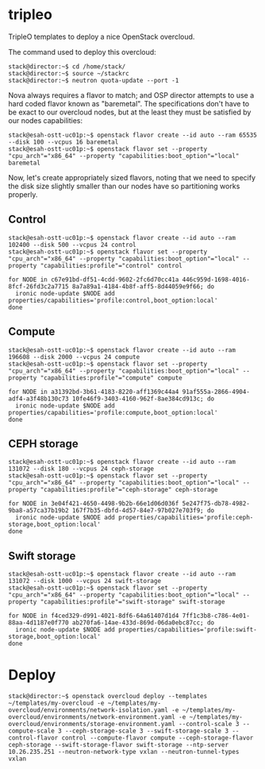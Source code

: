 # tripleo
TripleO templates to deploy a nice OpenStack overcloud.

The command used to deploy this overcloud:

```
stack@director:~$ cd /home/stack/
stack@director:~$ source ~/stackrc
stack@director:~$ neutron quota-update --port -1
```

Nova always requires a flavor to match; and OSP director attempts to use a hard coded flavor known as "baremetal". The specifications don't have to be exact to our overcloud nodes, but at the least they must be satisfied by our nodes capabilities:

```
stack@esah-ostt-uc01p:~$ openstack flavor create --id auto --ram 65535 --disk 100 --vcpus 16 baremetal
stack@esah-ostt-uc01p:~$ openstack flavor set --property "cpu_arch"="x86_64" --property "capabilities:boot_option"="local" baremetal
```

Now, let's create appropriately sized flavors, noting that we need to specify the disk size slightly smaller than our nodes have so partitioning works properly.

## Control

```
stack@esah-ostt-uc01p:~$ openstack flavor create --id auto --ram 102400 --disk 500 --vcpus 24 control
stack@esah-ostt-uc01p:~$ openstack flavor set --property "cpu_arch"="x86_64" --property "capabilities:boot_option"="local" --property "capabilities:profile"="control" control

for NODE in c67e91bd-df51-4cdd-9602-2fc6d70cc41a 446c959d-1698-4016-8fcf-26fd3c2a7715 8a7a89a1-4184-4b8f-aff5-8d44059e9f66; do
  ironic node-update $NODE add properties/capabilities='profile:control,boot_option:local'
done
```

## Compute

```
stack@esah-ostt-uc01p:~$ openstack flavor create --id auto --ram 196608 --disk 2000 --vcpus 24 compute
stack@esah-ostt-uc01p:~$ openstack flavor set --property "cpu_arch"="x86_64" --property "capabilities:boot_option"="local" --property "capabilities:profile"="compute" compute

for NODE in a31392bd-3b61-4183-8220-aff1369c44a4 91af555a-2866-4904-adf4-a3f48b130c73 10fe46f9-3403-4160-962f-8ae384cd913c; do
  ironic node-update $NODE add properties/capabilities='profile:compute,boot_option:local'
done
```

## CEPH storage

```
stack@esah-ostt-uc01p:~$ openstack flavor create --id auto --ram 131072 --disk 180 --vcpus 24 ceph-storage
stack@esah-ostt-uc01p:~$ openstack flavor set --property "cpu_arch"="x86_64" --property "capabilities:boot_option"="local" --property "capabilities:profile"="ceph-storage" ceph-storage

for NODE in 3e04f421-4650-4498-9b2b-66e1d06d036f 5e247f75-db78-4982-9ba8-a57ca37b19b2 167f7b35-dbfd-4d57-84e7-97b027e703f9; do
  ironic node-update $NODE add properties/capabilities='profile:ceph-storage,boot_option:local'
done
```

## Swift storage

```
stack@esah-ostt-uc01p:~$ openstack flavor create --id auto --ram 131072 --disk 1000 --vcpus 24 swift-storage
stack@esah-ostt-uc01p:~$ openstack flavor set --property "cpu_arch"="x86_64" --property "capabilities:boot_option"="local" --property "capabilities:profile"="swift-storage" swift-storage

for NODE in f4ced329-d991-4021-8df6-64a61407d1d4 7ff1c3b8-c786-4e01-88aa-4d1187e0f770 ab270fa6-14ae-433d-869d-06da0ebc87cc; do
  ironic node-update $NODE add properties/capabilities='profile:swift-storage,boot_option:local'
done
```

# Deploy

```
stack@director:~$ openstack overcloud deploy --templates ~/templates/my-overcloud -e ~/templates/my-overcloud/environments/network-isolation.yaml -e ~/templates/my-overcloud/environments/network-environment.yaml -e ~/templates/my-overcloud/environments/storage-environment.yaml --control-scale 3 --compute-scale 3 --ceph-storage-scale 3 --swift-storage-scale 3 --control-flavor control --compute-flavor compute --ceph-storage-flavor ceph-storage --swift-storage-flavor swift-storage --ntp-server 10.26.235.251 --neutron-network-type vxlan --neutron-tunnel-types vxlan
```
